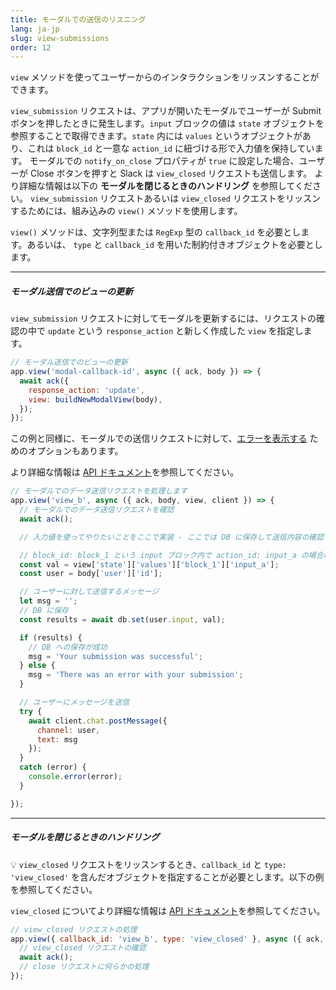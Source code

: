 ```yaml
---
title: モーダルでの送信のリスニング
lang: ja-jp
slug: view-submissions
order: 12
---
```


<div class="section-content">

`view` メソッドを使ってユーザーからのインタラクションをリッスンすることができます。

`view_submission` リクエストは、アプリが開いたモーダルでユーザーが Submit ボタンを押したときに発生します。`input` ブロックの値は `state` オブジェクトを参照することで取得できます。`state` 内には `values` というオブジェクトがあり、これは `block_id` と一意な `action_id` に紐づける形で入力値を保持しています。
モーダルでの `notify_on_close` プロパティが `true` に設定した場合、ユーザーが Close ボタンを押すと Slack は `view_closed` リクエストも送信します。 より詳細な情報は以下の **モーダルを閉じるときのハンドリング** を参照してください。
`view_submission` リクエストあるいは `view_closed` リクエストをリッスンするためには、組み込みの `view()` メソッドを使用します。

`view()` メソッドは、文字列型または `RegExp` 型の `callback_id` を必要とします。あるいは、 `type` と `callback_id` を用いた制約付きオブジェクトを必要とします。

---

##### モーダル送信でのビューの更新

`view_submission` リクエストに対してモーダルを更新するには、リクエストの確認の中で `update` という `response_action` と新しく作成した `view` を指定します。

```javascript
// モーダル送信でのビューの更新
app.view('modal-callback-id', async ({ ack, body }) => {
  await ack({
    response_action: 'update',
    view: buildNewModalView(body),
  });
});
```
この例と同様に、モーダルでの送信リクエストに対して、[エラーを表示する](https://api.slack.com/surfaces/modals/using#displaying_errors) ためのオプションもあります。

より詳細な情報は <a href="https://api.slack.com/surfaces/modals/using#handling_submissions">API ドキュメント</a>を参照してください。
</div>

```javascript
// モーダルでのデータ送信リクエストを処理します
app.view('view_b', async ({ ack, body, view, client }) => {
  // モーダルでのデータ送信リクエストを確認
  await ack();

  // 入力値を使ってやりたいことをここで実装 - ここでは DB に保存して送信内容の確認を送っている

  // block_id: block_1 という input ブロック内で action_id: input_a の場合の入力
  const val = view['state']['values']['block_1']['input_a'];
  const user = body['user']['id'];

  // ユーザーに対して送信するメッセージ
  let msg = '';
  // DB に保存
  const results = await db.set(user.input, val);

  if (results) {
    // DB への保存が成功
    msg = 'Your submission was successful';
  } else {
    msg = 'There was an error with your submission';
  }

  // ユーザーにメッセージを送信
  try {
    await client.chat.postMessage({
      channel: user,
      text: msg
    });
  }
  catch (error) {
    console.error(error);
  }

});
```

---

##### モーダルを閉じるときのハンドリング

💡 `view_closed` リクエストをリッスンするとき、`callback_id` と `type: 'view_closed'` を含んだオブジェクトを指定することが必要とします。以下の例を参照してください。

`view_closed` についてより詳細な情報は [API ドキュメント](https://api.slack.com/surfaces/modals/using#modal_cancellations)を参照してください。
```javascript
// view_closed リクエストの処理
app.view({ callback_id: 'view_b', type: 'view_closed' }, async ({ ack, body, view, client }) => {
  // view_closed リクエストの確認
  await ack();
  // close リクエストに何らかの処理
});
```